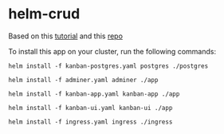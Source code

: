 # helm-crud

Based on this [tutorial](https://wkrzywiec.medium.com/how-to-deploy-application-on-kubernetes-with-helm-39f545ad33b8) and this [repo](https://github.com/wkrzywiec/k8s-helm-helmfile/tree/master/helm)

To install this app on your cluster, run the following commands:

`helm install -f kanban-postgres.yaml postgres ./postgres`

`helm install -f adminer.yaml adminer ./app`

`helm install -f kanban-app.yaml kanban-app ./app`

`helm install -f kanban-ui.yaml kanban-ui ./app`

`helm install -f ingress.yaml ingress ./ingress`
